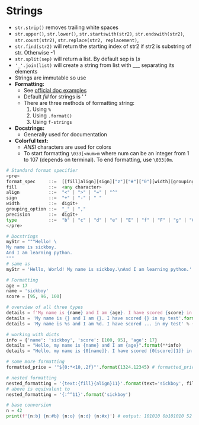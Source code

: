 # Strings

- `str.strip()` removes trailing white spaces
- `str.upper()`, `str.lower()`, `str.startswith(str2)`, `str.endswith(str2)`, `str.count(str2)`, `str.replace(str2, replacement)`,
- `str.find(str2)` will return the starting index of str2 if str2 is substring of str. Otherwise -1
- `str.split(sep)` will return a list. By default sep is _\s_
- `'_'.join(list)` will create a string from list with \_\_\_ separating its elements
- Strings are immutable so use
- **Formatting:**
  - See [official doc examples](https://docs.python.org/3/library/string.html#format-examples)
  - Default _fill_ for strings is ' '
  - There are three methods of formatting string:
    1. Using `%`
    2. Using `.format()`
    3. Using `f-strings`
- **Docstrings:**
  - Generally used for documentation
- **Colorful text:**
  - _ANSI_ characters are used for colors
  - To start formatting `\033[<num>m` where num can be an integer from 1 to 107 (depends on terminal). To end formatting, use `\033[0m`.

```python
# Standard format specifier
<pre>
format_spec     ::=  [[fill]align][sign]["z"]["#"]["0"][width][grouping_option]["." precision][type]
fill            ::=  <any character>
align           ::=  "<" | ">" | "=" | "^"
sign            ::=  "+" | "-" | " "
width           ::=  digit+
grouping_option ::=  "_" | ","
precision       ::=  digit+
type            ::=  "b" | "c" | "d" | "e" | "E" | "f" | "F" | "g" | "G" | "n" | "o" | "s" | "x" | "X" | "%"
</pre>
```

```python
# Docstrings
myStr = """Hello! \
My name is sickboy.
And I am learning python.
"""
# same as
myStr = 'Hello, World! My name is sickboy.\nAnd I am learning python.'

# Formatting
age = 17
name = 'sickboy'
score = [95, 96, 100]

# overview of all three types
details = f'My name is {name} and I am {age}. I have scored {score} in my test'
details = 'My name is {} and I am {}. I have scored {} in my test'.format(age, name, score)
details = 'My name is %s and I am %d. I have scored ... in my test' % (name, age)

# working with dicts
info = {'name': 'sickboy', 'score': [100, 95], 'age': 17}
details = "Hello, my name is {name} and I am {age}".format(**info)
details = "Hello, my name is {0[name]}. I have scored {0[score][1]} in CS".format(info)

# some more formatting
formatted_price = '"${0:*<10,.2f}"'.format(1324.12345) # formatted_price = "$1,324.12**"

# nested formatting
nested_formatting = '{text:{fill}{align}11}'.format(text='sickboy', fill='^', align='^') # "^^sickboy^^"
# above is equivalent to
nested_formatting = '{:^^11}'.format('sickboy')

# base conversion
n = 42
print(f'{n:b} {n:#b} {n:o} {n:d} {n:#x}') # output: 101010 0b101010 52 42 0x2a
```
